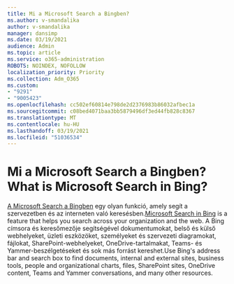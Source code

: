 ```yaml
---
title: Mi a Microsoft Search a Bingben?
ms.author: v-smandalika
author: v-smandalika
manager: dansimp
ms.date: 03/19/2021
audience: Admin
ms.topic: article
ms.service: o365-administration
ROBOTS: NOINDEX, NOFOLLOW
localization_priority: Priority
ms.collection: Adm_O365
ms.custom:
- "9291"
- "9005423"
ms.openlocfilehash: cc502ef60814e798de2d2376983b86032afbec1a
ms.sourcegitcommit: c08bed4071baa3bb5879496df3ed44fb828c8367
ms.translationtype: MT
ms.contentlocale: hu-HU
ms.lasthandoff: 03/19/2021
ms.locfileid: "51036534"
---
```

# <a name="what-is-microsoft-search-in-bing"></a><span data-ttu-id="59f1c-102">Mi a Microsoft Search a Bingben?</span><span class="sxs-lookup"><span data-stu-id="59f1c-102">What is Microsoft Search in Bing?</span></span>

<span data-ttu-id="59f1c-103">[A Microsoft Search a Bingben](https://docs.microsoft.com/deployoffice/microsoft-search-bing#what-is-microsoft-search-in-bing) egy olyan funkció, amely segít a szervezetben és az interneten való keresésben.</span><span class="sxs-lookup"><span data-stu-id="59f1c-103">[Microsoft Search in Bing](https://docs.microsoft.com/deployoffice/microsoft-search-bing#what-is-microsoft-search-in-bing) is a feature that helps you search across your organization and the web.</span></span> <span data-ttu-id="59f1c-104">A Bing címsora és keresőmezője segítségével dokumentumokat, belső és külső webhelyeket, üzleti eszközöket, személyeket és szervezeti diagramokat, fájlokat, SharePoint-webhelyeket, OneDrive-tartalmakat, Teams- és Yammer-beszélgetéseket és sok más forrást kereshet.</span><span class="sxs-lookup"><span data-stu-id="59f1c-104">Use Bing's address bar and search box to find documents, internal and external sites, business tools, people and organizational charts, files, SharePoint sites, OneDrive content, Teams and Yammer conversations, and many other resources.</span></span>